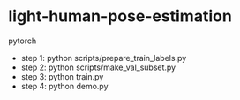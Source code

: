 # light-human-pose-estimation
pytorch  

* step 1: python scripts/prepare_train_labels.py  
* step 2: python scripts/make_val_subset.py  
* step 3: python train.py   
* step 4: python demo.py   
